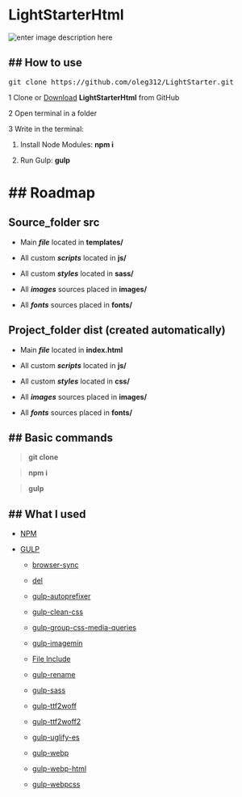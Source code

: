 # LightStarterHtml

![enter image description here](https://i.imgur.com/xUELP0h.jpeg)

## ## How to use
<pre>git clone https://github.com/oleg312/LightStarter.git</pre>
1 Clone or <a  href="https://github.com/oleg312/LightStarterHtml/archive/main.zip">Download</a>  **LightStarterHtml** from GitHub

2 Open terminal in a folder

3 Write in the terminal:

   1) Install Node Modules: **npm i**<br>

   2) Run Gulp: **gulp**

# ## Roadmap

## Source_folder **src**

- Main **_file_** located in **templates/**

- All custom **_scripts_** located in **js/**

- All custom **_styles_** located in **sass/**

- All **_images_** sources placed in **images/**

- All **_fonts_** sources placed in **fonts/**

## Project_folder **dist** (created automatically)

- Main **_file_** located in **index.html**

- All custom **_scripts_** located in **js/**

- All custom **_styles_** located in **css/**

- All **_images_** sources placed in **images/**

- All **_fonts_** sources placed in **fonts/**

## ## Basic commands

> **git clone**

> **npm i**

> **gulp**

## ## What I used

-  <a  href="https://www.npmjs.com/">NPM</a>

-  <a  href="https://gulpjs.com/">GULP</a>

	-  <a  href="https://www.npmjs.com/package/browser-sync">browser-sync</a>

	-  <a  href="https://www.npmjs.com/package/del">del</a>

	-  <a  href="https://www.npmjs.com/package/gulp-autoprefixer">gulp-autoprefixer</a>

	-  <a  href="https://www.npmjs.com/package/gulp-clean-css">gulp-clean-css</a>

	-  <a  href="https://www.npmjs.com/package/gulp-group-css-media-queries">gulp-group-css-media-queries</a>

	-  <a  href="https://www.npmjs.com/package/gulp-imagemin">gulp-imagemin</a>

	-  <a  href="https://www.npmjs.com/package/gulp-file-include">File Include</a>

	-  <a  href="https://www.npmjs.com/package/gulp-rename">gulp-rename</a>

	-  <a  href="https://www.npmjs.com/package/gulp-sass">gulp-sass</a>

	-  <a  href="https://www.npmjs.com/package/gulp-ttf2woff">gulp-ttf2woff</a>

	-  <a  href="https://www.npmjs.com/package/gulp-ttf2woff2">gulp-ttf2woff2</a>

	-  <a  href="https://www.npmjs.com/package/gulp-uglify-es">gulp-uglify-es</a>

	-  <a  href="https://www.npmjs.com/package/gulp-webp">gulp-webp</a>
	-  <a  href="https://www.npmjs.com/package/gulp-webp-html">gulp-webp-html</a>
	-  <a  href="https://www.npmjs.com/package/gulp-webpcss">gulp-webpcss</a>
